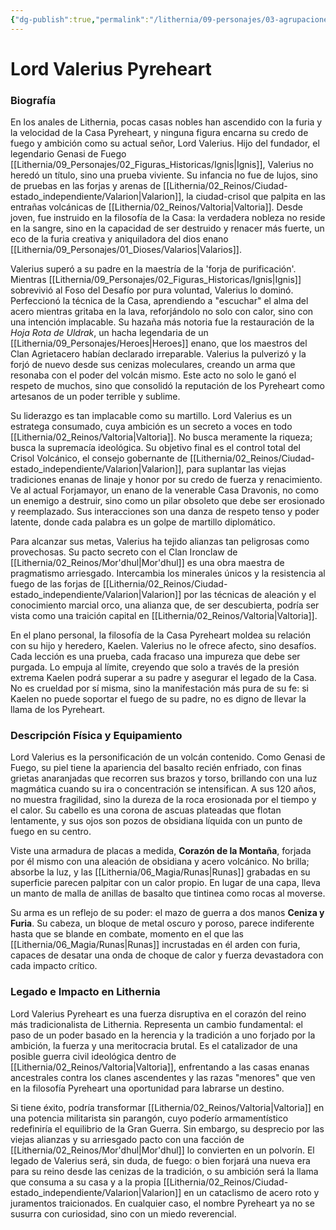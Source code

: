 ```yaml
---
{"dg-publish":true,"permalink":"/lithernia/09-personajes/03-agrupaciones/casa-pyreheart/lord-valerius-pyreheart/","tags":["lithernia","personajes","Casa Noble","Valtoria","Genasi de Fuego"]}
---
```


# Lord Valerius Pyreheart

### Biografía

En los anales de Lithernia, pocas casas nobles han ascendido con la furia y la velocidad de la Casa Pyreheart, y ninguna figura encarna su credo de fuego y ambición como su actual señor, Lord Valerius. Hijo del fundador, el legendario Genasi de Fuego [[Lithernia/09_Personajes/02_Figuras_Historicas/Ignis\|Ignis]], Valerius no heredó un título, sino una prueba viviente. Su infancia no fue de lujos, sino de pruebas en las forjas y arenas de [[Lithernia/02_Reinos/Ciudad-estado_independiente/Valarion\|Valarion]], la ciudad-crisol que palpita en las entrañas volcánicas de [[Lithernia/02_Reinos/Valtoria\|Valtoria]]. Desde joven, fue instruido en la filosofía de la Casa: la verdadera nobleza no reside en la sangre, sino en la capacidad de ser destruido y renacer más fuerte, un eco de la furia creativa y aniquiladora del dios enano [[Lithernia/09_Personajes/01_Dioses/Valarios\|Valarios]].

Valerius superó a su padre en la maestría de la 'forja de purificación'. Mientras [[Lithernia/09_Personajes/02_Figuras_Historicas/Ignis\|Ignis]] sobrevivió al Foso del Desafío por pura voluntad, Valerius lo dominó. Perfeccionó la técnica de la Casa, aprendiendo a "escuchar" el alma del acero mientras gritaba en la lava, reforjándolo no solo con calor, sino con una intención implacable. Su hazaña más notoria fue la restauración de la *Hoja Rota de Uldrak*, un hacha legendaria de un [[Lithernia/09_Personajes/Heroes\|Heroes]] enano, que los maestros del Clan Agrietacero habían declarado irreparable. Valerius la pulverizó y la forjó de nuevo desde sus cenizas moleculares, creando un arma que resonaba con el poder del volcán mismo. Este acto no solo le ganó el respeto de muchos, sino que consolidó la reputación de los Pyreheart como artesanos de un poder terrible y sublime.

Su liderazgo es tan implacable como su martillo. Lord Valerius es un estratega consumado, cuya ambición es un secreto a voces en todo [[Lithernia/02_Reinos/Valtoria\|Valtoria]]. No busca meramente la riqueza; busca la supremacía ideológica. Su objetivo final es el control total del Crisol Volcánico, el consejo gobernante de [[Lithernia/02_Reinos/Ciudad-estado_independiente/Valarion\|Valarion]], para suplantar las viejas tradiciones enanas de linaje y honor por su credo de fuerza y renacimiento. Ve al actual Forjamayor, un enano de la venerable Casa Dravonis, no como un enemigo a destruir, sino como un pilar obsoleto que debe ser erosionado y reemplazado. Sus interacciones son una danza de respeto tenso y poder latente, donde cada palabra es un golpe de martillo diplomático.

Para alcanzar sus metas, Valerius ha tejido alianzas tan peligrosas como provechosas. Su pacto secreto con el Clan Ironclaw de [[Lithernia/02_Reinos/Mor'dhul\|Mor'dhul]] es una obra maestra de pragmatismo arriesgado. Intercambia los minerales únicos y la resistencia al fuego de las forjas de [[Lithernia/02_Reinos/Ciudad-estado_independiente/Valarion\|Valarion]] por las técnicas de aleación y el conocimiento marcial orco, una alianza que, de ser descubierta, podría ser vista como una traición capital en [[Lithernia/02_Reinos/Valtoria\|Valtoria]].

En el plano personal, la filosofía de la Casa Pyreheart moldea su relación con su hijo y heredero, Kaelen. Valerius no le ofrece afecto, sino desafíos. Cada lección es una prueba, cada fracaso una impureza que debe ser purgada. Lo empuja al límite, creyendo que solo a través de la presión extrema Kaelen podrá superar a su padre y asegurar el legado de la Casa. No es crueldad por sí misma, sino la manifestación más pura de su fe: si Kaelen no puede soportar el fuego de su padre, no es digno de llevar la llama de los Pyreheart.

### Descripción Física y Equipamiento

Lord Valerius es la personificación de un volcán contenido. Como Genasi de Fuego, su piel tiene la apariencia del basalto recién enfriado, con finas grietas anaranjadas que recorren sus brazos y torso, brillando con una luz magmática cuando su ira o concentración se intensifican. A sus 120 años, no muestra fragilidad, sino la dureza de la roca erosionada por el tiempo y el calor. Su cabello es una corona de ascuas plateadas que flotan lentamente, y sus ojos son pozos de obsidiana líquida con un punto de fuego en su centro.

Viste una armadura de placas a medida, **Corazón de la Montaña**, forjada por él mismo con una aleación de obsidiana y acero volcánico. No brilla; absorbe la luz, y las [[Lithernia/06_Magia/Runas\|Runas]] grabadas en su superficie parecen palpitar con un calor propio. En lugar de una capa, lleva un manto de malla de anillas de basalto que tintinea como rocas al moverse.

Su arma es un reflejo de su poder: el mazo de guerra a dos manos **Ceniza y Furia**. Su cabeza, un bloque de metal oscuro y poroso, parece indiferente hasta que se blande en combate, momento en el que las [[Lithernia/06_Magia/Runas\|Runas]] incrustadas en él arden con furia, capaces de desatar una onda de choque de calor y fuerza devastadora con cada impacto crítico.

### Legado e Impacto en Lithernia

Lord Valerius Pyreheart es una fuerza disruptiva en el corazón del reino más tradicionalista de Lithernia. Representa un cambio fundamental: el paso de un poder basado en la herencia y la tradición a uno forjado por la ambición, la fuerza y una meritocracia brutal. Es el catalizador de una posible guerra civil ideológica dentro de [[Lithernia/02_Reinos/Valtoria\|Valtoria]], enfrentando a las casas enanas ancestrales contra los clanes ascendentes y las razas "menores" que ven en la filosofía Pyreheart una oportunidad para labrarse un destino.

Si tiene éxito, podría transformar [[Lithernia/02_Reinos/Valtoria\|Valtoria]] en una potencia militarista sin parangón, cuyo poderío armamentístico redefiniría el equilibrio de la Gran Guerra. Sin embargo, su desprecio por las viejas alianzas y su arriesgado pacto con una facción de [[Lithernia/02_Reinos/Mor'dhul\|Mor'dhul]] lo convierten en un polvorín. El legado de Valerius será, sin duda, de fuego: o bien forjará una nueva era para su reino desde las cenizas de la tradición, o su ambición será la llama que consuma a su casa y a la propia [[Lithernia/02_Reinos/Ciudad-estado_independiente/Valarion\|Valarion]] en un cataclismo de acero roto y juramentos traicionados. En cualquier caso, el nombre Pyreheart ya no se susurra con curiosidad, sino con un miedo reverencial.
